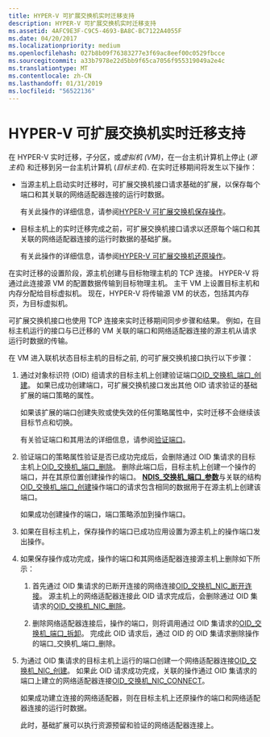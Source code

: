 ```yaml
---
title: HYPER-V 可扩展交换机实时迁移支持
description: HYPER-V 可扩展交换机实时迁移支持
ms.assetid: 4AFC9E3F-C9C5-4693-BA8C-BC7122A4055F
ms.date: 04/20/2017
ms.localizationpriority: medium
ms.openlocfilehash: 027b8b09f76383277e3f69ac8eef00c0529fbcce
ms.sourcegitcommit: a33b7978e22d5bb9f65ca7056f955319049a2e4c
ms.translationtype: MT
ms.contentlocale: zh-CN
ms.lasthandoff: 01/31/2019
ms.locfileid: "56522136"
---
```

# <a name="hyper-v-extensible-switch-live-migration-support"></a>HYPER-V 可扩展交换机实时迁移支持


在 HYPER-V 实时迁移，子分区，或*虚拟机 (VM)*，在一台主机计算机上停止 (*源主机*) 和迁移到另一台主机计算机 (*目标主机*). 在实时迁移期间将发生以下操作：

-   当源主机上启动实时迁移时，可扩展交换机接口请求基础的扩展，以保存每个端口和其关联的网络适配器连接的运行时数据。

    有关此操作的详细信息，请参阅[HYPER-V 可扩展交换机保存操作](hyper-v-extensible-switch-save-operations.md)。

-   目标主机上的实时迁移完成之前，可扩展交换机接口请求以还原每个端口和其关联的网络适配器连接的运行时数据的基础扩展。

    有关此操作的详细信息，请参阅[HYPER-V 可扩展交换机还原操作](hyper-v-extensible-switch-restore-operations.md)。

在实时迁移的设置阶段，源主机创建与目标物理主机的 TCP 连接。 HYPER-V 将通过此连接源 VM 的配置数据传输到目标物理主机。 主干 VM 上设置目标主机和内存分配给目标虚拟机。 现在，HYPER-V 将传输源 VM 的状态，包括其内存页，为目标虚拟机。

可扩展交换机接口也使用 TCP 连接来实时迁移期间同步步骤和结果。 例如，在目标主机运行的接口与已迁移的 VM 关联的端口和网络适配器连接的源主机从请求运行时数据的传输。

在 VM 进入联机状态目标主机的目标之前, 的可扩展交换机接口执行以下步骤：

1.  通过对象标识符 (OID) 组请求的目标主机上创建验证端口[OID\_交换机\_端口\_创建](https://msdn.microsoft.com/library/windows/hardware/hh598272)。 如果已成功创建端口，可扩展交换机接口发出其他 OID 请求验证的基础扩展的端口策略的属性。

    如果该扩展的端口创建失败或使失效的任何策略属性中，实时迁移不会继续该目标节点和切换。

    有关验证端口和其用法的详细信息，请参阅[验证端口](validation-ports.md)。

2.  验证端口的策略属性验证是否已成功完成后，会删除通过 OID 集请求的目标主机上[OID\_交换机\_端口\_删除](https://msdn.microsoft.com/library/windows/hardware/hh598273)。 删除此端口后，目标主机上创建一个操作的端口，并在其原位置创建操作的端口。 [ **NDIS\_交换机\_端口\_参数**](https://msdn.microsoft.com/library/windows/hardware/hh598229)与关联的结构[OID\_交换机\_端口\_创建](https://msdn.microsoft.com/library/windows/hardware/hh598272)操作端口的请求包含相同的数据用于在源主机上创建该端口。

    如果成功创建操作的端口，端口策略添加到操作端口。

3.  如果在目标主机上，保存操作的端口已成功应用设置为源主机上的操作端口发出操作。

4.  如果保存操作成功完成，操作的端口和其网络适配器连接源主机上删除如下所示：

    1.  首先通过 OID 集请求的已断开连接的网络连接[OID\_交换机\_NIC\_断开连接](https://msdn.microsoft.com/library/windows/hardware/hh598265)。 源主机上的网络适配器连接此 OID 请求完成后，会删除通过 OID 集请求的[OID\_交换机\_NIC\_删除](https://msdn.microsoft.com/library/windows/hardware/hh598264)。

    2.  删除网络适配器连接后，操作的端口，则将调用通过 OID 集请求的[OID\_交换机\_端口\_拆卸](https://msdn.microsoft.com/library/windows/hardware/hh598279)。 完成此 OID 请求后，通过 OID 的 OID 集请求删除操作的端口\_交换机\_端口\_删除。

5.  为通过 OID 集请求的目标主机上运行的端口创建一个网络适配器连接[OID\_交换机\_NIC\_创建](https://msdn.microsoft.com/library/windows/hardware/hh598263)。 如果此 OID 请求成功完成，关联的操作通过 OID 集请求的端口上建立的网络适配器连接[OID\_交换机\_NIC\_CONNECT](https://msdn.microsoft.com/library/windows/hardware/hh598262)。

    如果成功建立连接的网络适配器，则在目标主机上还原操作的端口和网络适配器连接的运行时数据。

    此时，基础扩展可以执行资源预留和验证的网络适配器连接上。

 

 





